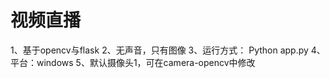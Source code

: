 视频直播
=====================

1、基于opencv与flask
2、无声音，只有图像
3、运行方式：  Python app.py
4、平台：windows
5、默认摄像头1，可在camera-opencv中修改
